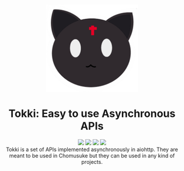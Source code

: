 <div align="center">
<img src="https://raw.githubusercontent.com/ChomusukeBot/Tokki/master/logo.png" width="250" />
<h1>Tokki: Easy to use Asynchronous APIs</h1>
<a href="https://travis-ci.com/ChomusukeBot/Tokki"><img src="https://img.shields.io/travis/com/ChomusukeBot/Tokki.svg?label=travis"></a>
<a href="https://coveralls.io/github/ChomusukeBot/Tokki?branch=master"><img src="https://coveralls.io/repos/github/ChomusukeBot/Tokki/badge.svg?branch=master"></a>
<a href="https://tokki.readthedocs.io/en/master/?badge=master"><img src="https://readthedocs.org/projects/tokki/badge/?version=master"></a>
<a href="https://dependabot.com"><img src="https://api.dependabot.com/badges/status?host=github&repo=ChomusukeBot/Tokki"></a>
<br>
Tokki is a set of APIs implemented asynchronously in aiohttp. They are meant to be used in Chomusuke but they can be used in any kind of projects.
<br><br>
<!-- <img src="https://raw.githubusercontent.com/ChomusukeBot/Tokki/master/preview.png"/> -->
</div>
